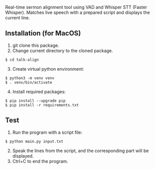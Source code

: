 Real-time sermon alignment tool using VAD and Whisper STT (Faster Whisper). Matches live speech with a prepared script and displays the current line.

## Installation (for MacOS)

1. git clone this package.
2. Change current directory to the cloned package.
```
$ cd talk-align
```

3. Create virtual python environment:
```
$ python3 -m venv venv
$ . venv/bin/activate
```

4. Install required packages:
```
$ pip install --upgrade pip
$ pip install -r requirements.txt
```

## Test

1. Run the program with a script file:
```
$ python main.py input.txt
```

2. Speak the lines from the script, and the corresponding part will be displayed.
3. Ctrl+C to end the program.
